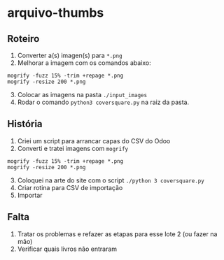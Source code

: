 # arquivo-thumbs

## Roteiro

1. Converter a(s) imagen(s) para `*.png`
2. Melhorar a imagem com os comandos abaixo:
```
mogrify -fuzz 15% -trim +repage *.png
mogrify -resize 200 *.png
```
3. Colocar as imagens na pasta `./input_images`
4. Rodar o comando `python3 coversquare.py` na raiz da pasta.

## História 

1. Criei um script para arrancar capas do CSV do Odoo
2. Converti e tratei imagens com `mogrify`
```
mogrify -fuzz 15% -trim +repage *.png
mogrify -resize 200 *.png
```
3. Coloquei na arte do site com o script `./python 3 coversquare.py`
4. Criar rotina para CSV de importação
5. Importar 

## Falta

1. Tratar os problemas e refazer as etapas para esse lote 2 (ou fazer na mão)
2. Verificar quais livros não entraram
